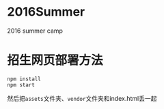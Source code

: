 # 2016Summer
2016 summer camp
# 招生网页部署方法

```
npm install
npm start
```

然后把`assets`文件夹、`vendor`文件夹和index.html丢一起
